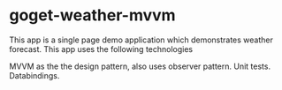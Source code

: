 # goget-weather-mvvm
This app is a single page demo application which demonstrates weather forecast.
This app uses the following technologies

MVVM as the the design pattern, also uses observer pattern.
Unit tests.
Databindings.
